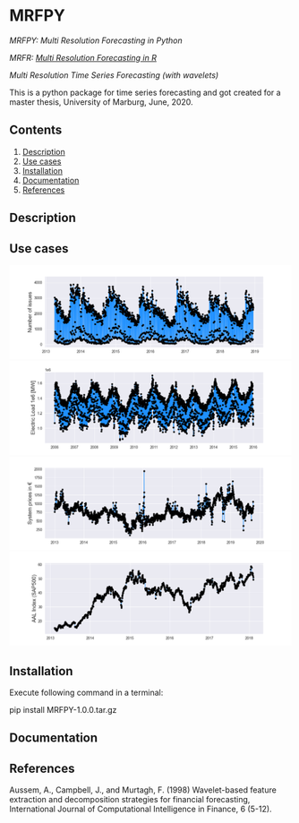 # MRFPY
*MRFPY: Multi Resolution Forecasting in Python*

*MRFR: [Multi Resolution Forecasting in R](https://github.com/Quirinms/MRFR)*

*Multi Resolution Time Series Forecasting (with wavelets)*

This is a python package for time series forecasting and got created for a master thesis, University of Marburg, June, 2020.

## Contents

1. [Description](#description)
2. [Use cases](#use-cases)
3. [Installation](#installation)
4. [Documentation](#documentation)
5. [References](#references)

## Description


## Use cases

![alt text](https://github.com/Quirinms/MRFPY/blob/master/Callcenter.png)
![alt text](https://github.com/Quirinms/MRFPY/blob/master/Electricity.png)
![alt text](https://github.com/Quirinms/MRFPY/blob/master/Prices.png)
![alt text](https://github.com/Quirinms/MRFPY/blob/master/Stox.png)


## Installation

Execute following command in a terminal:

pip install MRFPY-1.0.0.tar.gz

## Documentation



## References

Aussem,  A.,  Campbell,  J.,  and  Murtagh,  F.  (1998)  Wavelet-based  feature extraction    and    decomposition    strategies    for    financial    forecasting, International Journal of Computational Intelligence in Finance, 6 (5-12).



